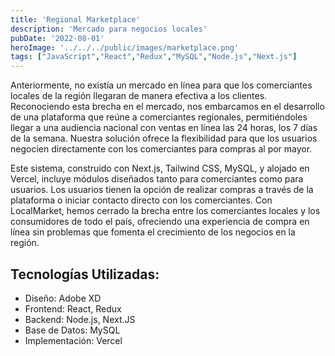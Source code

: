 ```yaml
---
title: 'Regional Marketplace'
description: 'Mercado para negocios locales'
pubDate: '2022-08-01'
heroImage: '../../../public/images/marketplace.png'
tags: ["JavaScript","React","Redux","MySQL","Node.js","Next.js"]
---
```


Anteriormente, no existía un mercado en línea para que los comerciantes locales de la región llegaran de manera efectiva a los clientes. Reconociendo esta brecha en el mercado, nos embarcamos en el desarrollo de una plataforma que reúne a comerciantes regionales, permitiéndoles llegar a una audiencia nacional con ventas en línea las 24 horas, los 7 días de la semana. Nuestra solución ofrece la flexibilidad para que los usuarios negocien directamente con los comerciantes para compras al por mayor.

Este sistema, construido con Next.js, Tailwind CSS, MySQL, y alojado en Vercel, incluye módulos diseñados tanto para comerciantes como para usuarios. Los usuarios tienen la opción de realizar compras a través de la plataforma o iniciar contacto directo con los comerciantes. Con LocalMarket, hemos cerrado la brecha entre los comerciantes locales y los consumidores de todo el país, ofreciendo una experiencia de compra en línea sin problemas que fomenta el crecimiento de los negocios en la región.

## Tecnologías Utilizadas:

- Diseño: Adobe XD
- Frontend: React, Redux
- Backend: Node.js, Next.JS
- Base de Datos: MySQL
- Implementación: Vercel
